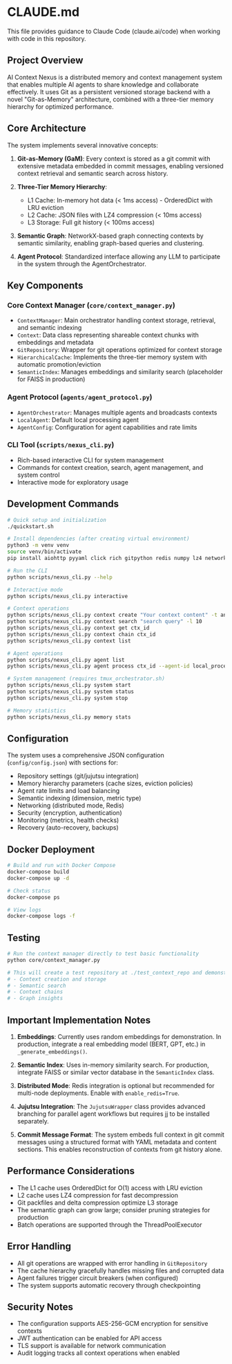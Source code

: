 # CLAUDE.md

This file provides guidance to Claude Code (claude.ai/code) when working with code in this repository.

## Project Overview

AI Context Nexus is a distributed memory and context management system that enables multiple AI agents to share knowledge and collaborate effectively. It uses Git as a persistent versioned storage backend with a novel "Git-as-Memory" architecture, combined with a three-tier memory hierarchy for optimized performance.

## Core Architecture

The system implements several innovative concepts:

1. **Git-as-Memory (GaM)**: Every context is stored as a git commit with extensive metadata embedded in commit messages, enabling versioned context retrieval and semantic search across history.

2. **Three-Tier Memory Hierarchy**:
   - L1 Cache: In-memory hot data (< 1ms access) - OrderedDict with LRU eviction
   - L2 Cache: JSON files with LZ4 compression (< 10ms access) 
   - L3 Storage: Full git history (< 100ms access)

3. **Semantic Graph**: NetworkX-based graph connecting contexts by semantic similarity, enabling graph-based queries and clustering.

4. **Agent Protocol**: Standardized interface allowing any LLM to participate in the system through the AgentOrchestrator.

## Key Components

### Core Context Manager (`core/context_manager.py`)
- `ContextManager`: Main orchestrator handling context storage, retrieval, and semantic indexing
- `Context`: Data class representing shareable context chunks with embeddings and metadata
- `GitRepository`: Wrapper for git operations optimized for context storage
- `HierarchicalCache`: Implements the three-tier memory system with automatic promotion/eviction
- `SemanticIndex`: Manages embeddings and similarity search (placeholder for FAISS in production)

### Agent Protocol (`agents/agent_protocol.py`)
- `AgentOrchestrator`: Manages multiple agents and broadcasts contexts
- `LocalAgent`: Default local processing agent
- `AgentConfig`: Configuration for agent capabilities and rate limits

### CLI Tool (`scripts/nexus_cli.py`)
- Rich-based interactive CLI for system management
- Commands for context creation, search, agent management, and system control
- Interactive mode for exploratory usage

## Development Commands

```bash
# Quick setup and initialization
./quickstart.sh

# Install dependencies (after creating virtual environment)
python3 -m venv venv
source venv/bin/activate
pip install aiohttp pyyaml click rich gitpython redis numpy lz4 networkx tabulate

# Run the CLI
python scripts/nexus_cli.py --help

# Interactive mode
python scripts/nexus_cli.py interactive

# Context operations
python scripts/nexus_cli.py context create "Your context content" -t analysis
python scripts/nexus_cli.py context search "search query" -l 10
python scripts/nexus_cli.py context get ctx_id
python scripts/nexus_cli.py context chain ctx_id
python scripts/nexus_cli.py context list

# Agent operations  
python scripts/nexus_cli.py agent list
python scripts/nexus_cli.py agent process ctx_id --agent-id local_processor

# System management (requires tmux_orchestrator.sh)
python scripts/nexus_cli.py system start
python scripts/nexus_cli.py system status
python scripts/nexus_cli.py system stop

# Memory statistics
python scripts/nexus_cli.py memory stats
```

## Configuration

The system uses a comprehensive JSON configuration (`config/config.json`) with sections for:
- Repository settings (git/jujutsu integration)
- Memory hierarchy parameters (cache sizes, eviction policies)
- Agent rate limits and load balancing
- Semantic indexing (dimension, metric type)
- Networking (distributed mode, Redis)
- Security (encryption, authentication)
- Monitoring (metrics, health checks)
- Recovery (auto-recovery, backups)

## Docker Deployment

```bash
# Build and run with Docker Compose
docker-compose build
docker-compose up -d

# Check status
docker-compose ps

# View logs
docker-compose logs -f
```

## Testing

```bash
# Run the context manager directly to test basic functionality
python core/context_manager.py

# This will create a test repository at ./test_context_repo and demonstrate:
# - Context creation and storage
# - Semantic search
# - Context chains
# - Graph insights
```

## Important Implementation Notes

1. **Embeddings**: Currently uses random embeddings for demonstration. In production, integrate a real embedding model (BERT, GPT, etc.) in `_generate_embeddings()`.

2. **Semantic Index**: Uses in-memory similarity search. For production, integrate FAISS or similar vector database in the `SemanticIndex` class.

3. **Distributed Mode**: Redis integration is optional but recommended for multi-node deployments. Enable with `enable_redis=True`.

4. **Jujutsu Integration**: The `JujutsuWrapper` class provides advanced branching for parallel agent workflows but requires jj to be installed separately.

5. **Commit Message Format**: The system embeds full context in git commit messages using a structured format with YAML metadata and content sections. This enables reconstruction of contexts from git history alone.

## Performance Considerations

- The L1 cache uses OrderedDict for O(1) access with LRU eviction
- L2 cache uses LZ4 compression for fast decompression  
- Git packfiles and delta compression optimize L3 storage
- The semantic graph can grow large; consider pruning strategies for production
- Batch operations are supported through the ThreadPoolExecutor

## Error Handling

- All git operations are wrapped with error handling in `GitRepository`
- The cache hierarchy gracefully handles missing files and corrupted data
- Agent failures trigger circuit breakers (when configured)
- The system supports automatic recovery through checkpointing

## Security Notes

- The configuration supports AES-256-GCM encryption for sensitive contexts
- JWT authentication can be enabled for API access
- TLS support is available for network communication
- Audit logging tracks all context operations when enabled